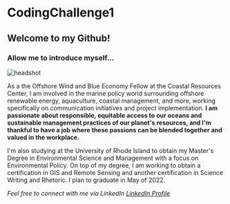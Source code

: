 # CodingChallenge1

## Welcome to my Github!

### Allow me to introduce myself...

![headshot](https://user-images.githubusercontent.com/98616358/152384622-04522e5f-1877-4cde-acae-fb65cd8babe9.jpeg)

As a the Offshore Wind and Blue Economy Fellow at the Coastal Resources Center, I am involved in the marine policy world surrounding offshore renewable energy, aquaculture, coastal management, and more, working specifically on communication initiatives and project implementation. **I am passionate about responsible, equitable access to our oceans and sustainable management practices of our planet's resources, and I'm thankful to have a job where these passions can be blended together and valued in the workplace.**

I'm also studying at the University of Rhode Island to obtain my Master's Degree in Environmental Science and Management with a focus on Environmental Policy. On top of my degree, I am working to obtain a certification in GIS and Remote Sensing and another certification in Science Writing and Rhetoric. I plan to graduate in May of 2022.

*Feel free to connect with me via LinkedIn [LinkedIn Profile](https://www.linkedin.com/in/abbey-greene-148479111/)*
